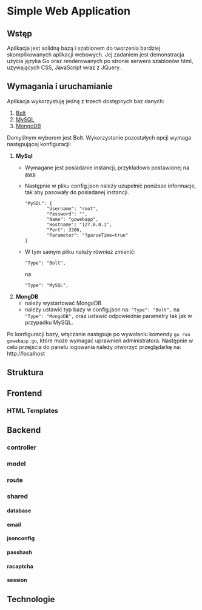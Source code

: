 # Simple Web Application

## Wstęp

Aplikacja jest solidną bazą i szablonem do tworzenia bardziej skomplikowanych aplikacji webowych. Jej zadaniem jest demonstracja użycia języka Go oraz renderowanych po stronie serwera szablonów html, używających CSS, JavaScript wraz z JQuery.


## Wymagania i uruchamianie

Aplikacja wykorzystuję jedną z trzech dostępnych baz danych:
1. [Bolt](https://github.com/boltdb/bolt)
2. [MySQL](https://www.mongodb.com/)
3. [MongoDB](https://www.mysql.com)

Domyślnym wyborem jest Bolt. Wykorzystanie pozostałych opcji wymaga następującej konfiguracji:
1. **MySql**
    - Wymagane jest posiadanie instancji, przykładowo postawionej na [aws](https://aws.amazon.com/getting-started/tutorials/create-mysql-db/).
    - Następnie w pliku config.json należy uzupełnić poniższe informacje, tak aby pasowały do posiadanej instancji.
        ```
        "MySQL": {
                "Username": "root",
                "Password": "",
                "Name": "gowebapp",
                "Hostname": "127.0.0.1",
                "Port": 3306,
                "Parameter": "?parseTime=true"
        }
        ```

    - W tym samym pliku należy również zmienić:
        ```
        "Type": "Bolt",
        ```
        na
         ```
         "Type": "MySQL",
         ```
2. **MongDB**
    - należy wystartować MongoDB
    - należy ustawić typ bazy w config.json na:
            ```
            "Type": "Bolt",
            ```
            na
             ```
             "Type": "MongoDB",
             ```
      oraz ustawić odpowiednie parametry tak jak w przypadku MySQL.

Po konfiguracji bazy, włączanie następuje po wywołaniu komendy
    ``` go run gowebapp.go ```, które może wymagać uprawnień administratora.
    Następnie w celu przejścia do panelu logowania należy otworzyć przeglądarkę na: http://localhost



## Struktura

## Frontend

### HTML Templates

## Backend

### controller

### model

### route

### shared

#### database

#### email

#### jsonconfig

#### passhash

#### racaptcha

#### session

## Technologie